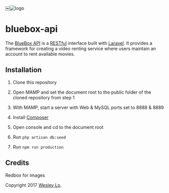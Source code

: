 ￼![logo](https://github.com/wesleylo/bluebox-api/raw/master/logo.png)
# bluebox-api

The [BlueBox API](https://wesleylo.gitbooks.io/bluebox/content/) is a [RESTful](https://en.wikipedia.org/wiki/Representational_state_transfer) interface built with [Laravel](https://laravel.com/). It provides a framework for creating a video renting service where users maintain an account to rent available movies.

## Installation
1. Clone this repository
2. Open MAMP and set the document root to the public folder of the cloned repository from step 1
3. With MAMP, start a server with Web & MySQL ports set to 8888 & 8889
4. Install [Composer](https://getcomposer.org/download/)
5. Open console and cd to the document root

7. Run ```php artisan db:seed```
8. Run ```npm run production```

## Credits
Redbox for images

Copyright 2017 [Wesley Lo](https://github.com/wesleylo/).
